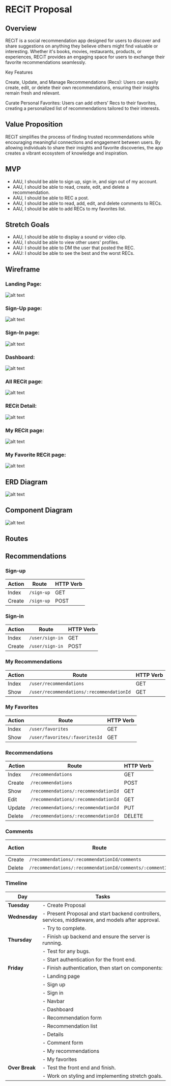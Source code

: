

# RECiT Proposal

##  Overview
RECiT is a social recommendation app designed for users to discover and share suggestions on anything they believe others might find valuable or interesting. Whether it's books, movies, restaurants, products, or experiences, RECiT provides an engaging space for users to exchange their favorite recommendations seamlessly.

Key Features

Create, Update, and Manage Recommendations (Recs): Users can easily create, edit, or delete their own recommendations, ensuring their insights remain fresh and relevant.

Curate Personal Favorites: Users can add others’ Recs to their favorites, creating a personalized list of recommendations tailored to their interests.

## Value Proposition
RECiT simplifies the process of finding trusted recommendations while encouraging meaningful connections and engagement between users. By allowing individuals to share their insights and favorite discoveries, the app creates a vibrant ecosystem of knowledge and inspiration.



## MVP
- AAU, I should be able to sign up, sign in, and sign out of my account.
- AAU, I should be able to read, create, edit, and delete a recommendation.
- AAU, I should be able to REC a post.
- AAU, I should be able to read, add, edit, and delete comments to RECs.
- AAU, I should be able to add RECs to my favorites list.

## Stretch Goals

- AAU, I should be able to display a sound or video clip.
- AAU, I should be able to view other users' profiles.
- AAU: I should be able to DM the user that posted the REC.
- AAU: I should be able to see the best and the worst RECs.

## Wireframe
### Landing Page:
![alt text](image.png)
### Sign-Up page:
![alt text](image-1.png)
### Sign-In page:
![alt text](image-2.png)
### Dashboard:
![alt text](image-3.png)
### All RECit page:
![alt text](image-4.png)
### RECit Detail:
![alt text](image-5.png)
### My RECit page:
![alt text](image-6.png)
### My Favorite RECit page:
![alt text](image-7.png)


## ERD Diagram
![alt text](IMG_1295.png)

## Component Diagram
![alt text](IMG_8778.png)

## Routes

## Recommendations

### Sign-up

| Action  | Route       | HTTP Verb |
|---------|-------------|-----------|
| Index   | `/sign-up`  | GET       |
| Create  | `/sign-up`  | POST      |

### Sign-in

| Action  | Route           | HTTP Verb |
|---------|-----------------|-----------|
| Index   | `/user/sign-in` | GET       |
| Create  | `/user/sign-in` | POST      |

### My Recommendations

| Action | Route                                   | HTTP Verb |
|--------|----------------------------------------|-----------|
| Index  | `/user/recommendations`                 | GET       |
| Show   | `/user/recommendations/:recommendationId` | GET       |

### My Favorites

| Action | Route                          | HTTP Verb |
|--------|--------------------------------|-----------|
| Index  | `/user/favorites`              | GET       |
| Show   | `/user/favorites/:favoritesId` | GET       |

### Recommendations

| Action  | Route                                   | HTTP Verb |
|---------|----------------------------------------|-----------|
| Index   | `/recommendations`                     | GET       |
| Create  | `/recommendations`                     | POST      |
| Show    | `/recommendations/:recommendationId`   | GET       |
| Edit    | `/recommendations/:recommendationId`   | GET       |
| Update  | `/recommendations/:recommendationId`   | PUT       |
| Delete  | `/recommendations/:recommendationId`   | DELETE    |

### Comments

| Action | Route                                                   | HTTP Verb |
|--------|--------------------------------------------------------|-----------|
| Create | `/recommendations/:recommendationId/comments`          | POST      |
| Delete | `/recommendations/:recommendationId/comments/:commentId` | DELETE    |


### Timeline

| Day           | Tasks                                                                                              |
|---------------|----------------------------------------------------------------------------------------------------|
| **Tuesday**   | - Create Proposal                                                                                  |
| **Wednesday** | - Present Proposal and start backend controllers, services, middleware, and models after approval. |
|               | - Try to complete.                                                                                 |
| **Thursday**  | - Finish up backend and ensure the server is running.                                              |
|               | - Test for any bugs.                                                                               |
|               | - Start authentication for the front end.                                                         |
| **Friday**    | - Finish authentication, then start on components:                                                |
|               |   - Landing page                                                                                   |
|               |   - Sign up                                                                                       |
|               |   - Sign in                                                                                       |
|               |   - Navbar                                                                                        |
|               |   - Dashboard                                                                                     |
|               |   - Recommendation form                                                                           |
|               |   - Recommendation list                                                                           |
|               |   - Details                                                                                       |
|               |   - Comment form                                                                                  |
|               |   - My recommendations                                                                            |
|               |   - My favorites                                                                                  |
| **Over Break**| - Test the front end and finish.                                                                   |
|               | - Work on styling and implementing stretch goals.                                                 |
